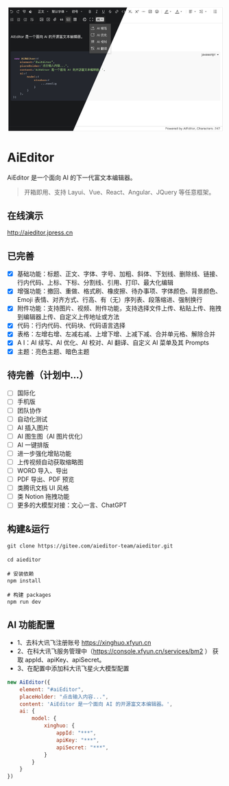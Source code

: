 ![screenshot.png](docs%2Fassets%2Fimage%2Fscreenshot.png)
# AiEditor

AiEditor 是一个面向 AI 的下一代富文本编辑器。

> 开箱即用、支持 Layui、Vue、React、Angular、JQuery 等任意框架。

## 在线演示

http://aieditor.jpress.cn


## 已完善

- [x] 基础功能：标题、正文、字体、字号、加粗、斜体、下划线、删除线、链接、行内代码、上标、下标、分割线、引用、打印、最大化编辑
- [x] 增强功能：撤回、重做、格式刷、橡皮擦、待办事项、字体颜色、背景颜色、Emoji 表情、对齐方式、行高、有（无）序列表、段落缩进、强制换行
- [x] 附件功能：支持图片、视频、附件功能，支持选择文件上传、粘贴上传、拖拽到编辑器上传、自定义上传地址或方法
- [x] 代码：行内代码、代码块、代码语言选择
- [x] 表格：左增右增、左减右减、上增下增、上减下减、合并单元格、解除合并
- [x] A I：AI 续写、AI 优化、AI 校对、AI 翻译、自定义 AI 菜单及其 Prompts
- [x] 主题：亮色主题、暗色主题

## 待完善（计划中...）

- [ ] 国际化
- [ ] 手机版
- [ ] 团队协作
- [ ] 自动化测试
- [ ] AI 插入图片
- [ ] AI 图生图（AI 图片优化）
- [ ] AI 一键排版
- [ ] 进一步强化增贴功能
- [ ] 上传视频自动获取缩略图
- [ ] WORD 导入、导出
- [ ] PDF 导出、PDF 预览
- [ ] 类腾讯文档 UI 风格
- [ ] 类 Notion 拖拽功能
- [ ] 更多的大模型对接：文心一言、ChatGPT

## 构建&运行

```shell
git clone https://gitee.com/aieditor-team/aieditor.git

cd aieditor

# 安装依赖
npm install

# 构建 packages
npm run dev
```

## AI 功能配置

- 1、去科大讯飞注册账号 https://xinghuo.xfyun.cn
- 2、在科大讯飞服务管理中（https://console.xfyun.cn/services/bm2 ） 获取 appId、apiKey、apiSecret。
- 3、在配置中添加科大讯飞星火大模型配置

```javascript
new AiEditor({
    element: "#aiEditor",
    placeHolder: "点击输入内容...",
    content: 'AiEditor 是一个面向 AI 的开源富文本编辑器。',
    ai: {
        model: {
            xinghuo: {
                appId: "***",
                apiKey: "***",
                apiSecret: "***",
            }
        }
    }
})
```